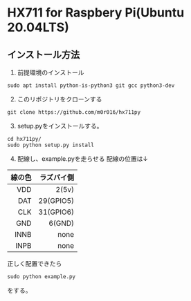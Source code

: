 # HX711 for Raspbery Pi(Ubuntu 20.04LTS)

インストール方法
------------
1. 前提環境のインストール
```
sudo apt install python-is-python3 git gcc python3-dev
```

2. このリポジトリをクローンする
```
git clone https://github.com/m0r016/hx711py
```

3. setup.pyをインストールする。 
```
cd hx711py/
sudo python setup.py install
```

4. 配線し、example.pyを走らせる
配線の位置は↓

|線の色|ラズパイ側|
|---:|---:|
|VDD|2(5v)|
|DAT|29(GPIO5)|
|CLK|31(GPIO6)|
|GND|6(GND)|
|INNB|none|
|INPB|none|

正しく配置できたら
```
sudo python example.py
```
をする。
